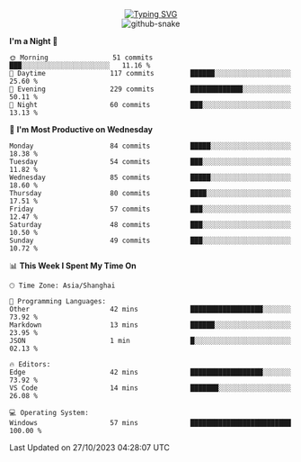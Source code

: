 <div align="center">
  <!-- dynamic typing effect 动态打字效果 -->
  <!-- https://github.com/DenverCoder1/readme-typing-svg -->
  <div align="center">
    <a href="https://git.io/typing-svg"
      ><img
        src="https://readme-typing-svg.demolab.com?font=Fira+Code&weight=700&size=25&pause=1000&background=FFFFFF00&center=true&vCenter=true&random=false&width=435&lines=printf(%22Hello+World!%22);Welcome+Here!+This+is+Bayyy!"
        alt="Typing SVG"
    /></a>
  </div>
  <!-- Snake Code Contribution Map 贪吃蛇代码贡献图 -->
  <picture>
    <source
      media="(prefers-color-scheme: dark)"
      srcset="
        https://cdn.jsdelivr.net/gh/Bayyys/Bayyys/profile-snake-contrib/github-contribution-grid-snake-dark.svg
      "
    />
    <source
      media="(prefers-color-scheme: light)"
      srcset="
        https://cdn.jsdelivr.net/gh/Bayyys/Bayyys/profile-snake-contrib/github-contribution-grid-snake.svg
      "
    />
    <img
      alt="github-snake"
      src="https://cdn.jsdelivr.net/gh/Bayyys/Bayyys/profile-snake-contrib/github-contribution-grid-snake.svg"
    />
  </picture>
</div>

<!--START_SECTION:waka-->
**I'm a Night 🦉** 

```text
🌞 Morning                51 commits          ███░░░░░░░░░░░░░░░░░░░░░░   11.16 % 
🌆 Daytime                117 commits         ██████░░░░░░░░░░░░░░░░░░░   25.60 % 
🌃 Evening                229 commits         █████████████░░░░░░░░░░░░   50.11 % 
🌙 Night                  60 commits          ███░░░░░░░░░░░░░░░░░░░░░░   13.13 % 
```
📅 **I'm Most Productive on Wednesday** 

```text
Monday                   84 commits          █████░░░░░░░░░░░░░░░░░░░░   18.38 % 
Tuesday                  54 commits          ███░░░░░░░░░░░░░░░░░░░░░░   11.82 % 
Wednesday                85 commits          █████░░░░░░░░░░░░░░░░░░░░   18.60 % 
Thursday                 80 commits          ████░░░░░░░░░░░░░░░░░░░░░   17.51 % 
Friday                   57 commits          ███░░░░░░░░░░░░░░░░░░░░░░   12.47 % 
Saturday                 48 commits          ███░░░░░░░░░░░░░░░░░░░░░░   10.50 % 
Sunday                   49 commits          ███░░░░░░░░░░░░░░░░░░░░░░   10.72 % 
```


📊 **This Week I Spent My Time On** 

```text
🕑︎ Time Zone: Asia/Shanghai

💬 Programming Languages: 
Other                    42 mins             ██████████████████░░░░░░░   73.92 % 
Markdown                 13 mins             ██████░░░░░░░░░░░░░░░░░░░   23.95 % 
JSON                     1 min               █░░░░░░░░░░░░░░░░░░░░░░░░   02.13 % 

🔥 Editors: 
Edge                     42 mins             ██████████████████░░░░░░░   73.92 % 
VS Code                  14 mins             ███████░░░░░░░░░░░░░░░░░░   26.08 % 

💻 Operating System: 
Windows                  57 mins             █████████████████████████   100.00 % 
```


 Last Updated on 27/10/2023 04:28:07 UTC
<!--END_SECTION:waka-->
